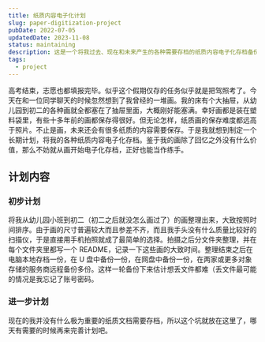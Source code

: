 ```yaml
---
title: 纸质内容电子化计划
slug: paper-digitization-project
pubDate: 2022-07-05
updatedDate: 2023-11-08
status: maintaining
description: 这是一个将我过去、现在和未来产生的各种需要存档的纸质内容电子化存档备份的一个计划。
tags:
  - project
---
```


高考结束，志愿也都填报完毕。似乎这个假期仅存的任务似乎就是把驾照考了。今天在和一位同学聊天的时候忽然想到了我曾经的一堆画。我的床有个大抽屉，从幼儿园到初二的各种画就全都塞在了抽屉里面，大概刚好能塞满。幸好画都是装在塑料袋里，有些十多年前的画都保存得很好。但无论怎样，纸质画的保存难度都远高于照片。不止是画，未来还会有很多纸质的内容需要保存。于是我就想到制定一个长期计划，将我的各种纸质内容电子化存档。鉴于我的画除了回忆之外没有什么价值，那么不妨就从画开始电子化存档，正好也能当作练手。

## 计划内容

### 初步计划

将我从幼儿园小班到初二（初二之后就没怎么画过了）的画整理出来，大致按照时间排序。由于画的尺寸普遍较大而且参差不齐，而且我手头没有什么质量比较好的扫描仪，于是直接用手机拍照就成了最简单的选择。拍摄之后分文件夹整理，并在每个文件夹里都写一个 README，记录一下这些画的大致时间。整理结束之后在电脑本地存档一份，在 U 盘中备份一份，在网盘中备份一份，在两家或更多对象存储的服务商远程备份多份。这样一轮备份下来估计想丢文件都难（丢文件最可能的情况是我忘记了账号密码。

### 进一步计划

现在的我并没有什么极为重要的纸质文档需要存档，所以这个坑就放在这里了，哪天有需要的时候再来完善计划吧。
